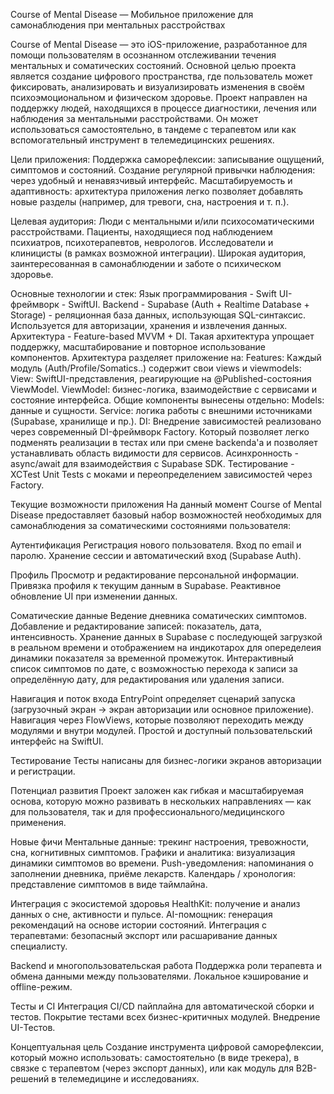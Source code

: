 Course of Mental Disease — Мобильное приложение для самонаблюдения при ментальных расстройствах

Course of Mental Disease — это iOS-приложение, разработанное для помощи пользователям в осознанном отслеживании течения ментальных и соматических состояний. Основной целью проекта является создание цифрового пространства, где пользователь может фиксировать, анализировать и визуализировать изменения в своём психоэмоциональном и физическом здоровье.
Проект направлен на поддержку людей, находящихся в процессе диагностики, лечения или наблюдения за ментальными расстройствами. Он может использоваться самостоятельно, в тандеме с терапевтом или как вспомогательный инструмент в телемедицинских решениях.


Цели приложения:
	Поддержка саморефлексии: записывание ощущений, симптомов и состояний.
	Создание регулярной привычки наблюдения: через удобный и ненавязчивый интерфейс.
	Масштабируемость и адаптивность: архитектура приложения легко позволяет добавлять новые разделы (например, для тревоги, сна, настроения и т. п.).


Целевая аудитория:
	Люди с ментальными и/или психосоматическими расстройствами.
	Пациенты, находящиеся под наблюдением психиатров, психотерапевтов, неврологов.
 	Исследователи и клиницисты (в рамках возможной интеграции).
 	Широкая аудитория, заинтересованная в самонаблюдении и заботе о психическом здоровье.


Основные технологии и стек:
	Язык программирования -	Swift
	UI-фреймворк	- SwiftUI.
	Backend - Supabase (Auth + Realtime Database + Storage) - реляционная база данных, использующая SQL-синтаксис. Используется для авторизации, хранения и извлечения данных.
	Архитектура -	Feature-based MVVM + DI. Такая архитектура упрощает поддержку, масштабирование и повторное использование компонентов. Архитектура разделяет приложение на:
		Features: Каждый модуль (Auth/Profile/Somatics..) содержит свои views и viewmodels:
			View: SwiftUI-представления, реагирующие на @Published-состояния ViewModel.
			ViewModel: бизнес-логика, взаимодействие с сервисами и состояние интерфейса.
      	Общие компоненты вынесены отдельно:
        	Models: данные и сущности.
        	Service: логика работы с внешними источниками (Supabase, хранилище и пр.).
       		DI: Внедрение зависимостей реализовано через современный DI-фреймворк Factory. Который позволяет легко подменять реализации в тестах или при смене backenda'а и позволяет устанавливать область видимости для сервисов.
	Асинхронность -	async/await для взаимодействия с Supabase SDK.
	Тестирование -	XCTest Unit Tests с моками и переопределением зависимостей через Factory.


Текущие возможности приложения
На данный момент Course of Mental Disease предоставляет базовый набор возможностей необходимых для самонаблюдения за соматическими состояниями пользователя:

Аутентификация
	Регистрация нового пользователя.
	Вход по email и паролю.
	Хранение сессии и автоматический вход (Supabase Auth).

Профиль
	Просмотр и редактирование персональной информации.
	Привязка профиля к текущим данным в Supabase.
	Реактивное обновление UI при изменении данных.

Соматические данные
	Ведение дневника соматических симптомов.
	Добавление и редактирование записей: показатель, дата, интенсивность.
	Хранение данных в Supabase с последующей загрузкой в реальном времени и отображением на индикотарох для опеределеия динамики показателя за временной промежуток.
	Интерактивный список симптомов по дате, с возможностью перехода к записи за определённую дату, для редактирования или удаления записи.

Навигация и поток входа
	EntryPoint определяет сценарий запуска (загрузочный экран -> экран авторизации или основное приложение).
 	Навигация через FlowViews, которые позволяют переходить между модулями и внутри модулей.
	Простой и доступный пользовательский интерфейс на SwiftUI.

Тестирование
	Тесты написаны для бизнес-логики экранов авторизации и регистрации.


Потенциал развития
Проект заложен как гибкая и масштабируемая основа, которую можно развивать в нескольких направлениях — как для пользователя, так и для профессионального/медицинского применения.

Новые фичи
	Ментальные данные: трекинг настроения, тревожности, сна, когнитивных симптомов.
	Графики и аналитика: визуализация динамики симптомов во времени.
	Push-уведомления: напоминания о заполнении дневника, приёме лекарств.
	Календарь / хронология: представление симптомов в виде таймлайна.

Интеграция с экосистемой здоровья
	HealthKit: получение и анализ данных о сне, активности и пульсе.
	AI-помощник: генерация рекомендаций на основе истории состояний.
	Интеграция с терапевтами: безопасный экспорт или расшаривание данных специалисту.

Backend и многопользовательская работа
	Поддержка роли терапевта и обмена данными между пользователями.
	Локальное кэширование и offline-режим.

Тесты и CI
	Интеграция CI/CD пайплайна для автоматической сборки и тестов.
	Покрытие тестами всех бизнес-критичных модулей.
 	Внедрение UI-Тестов.

Концептуальная цель
	Создание инструмента цифровой саморефлексии, который можно использовать: самостоятельно (в виде трекера), в связке с терапевтом (через экспорт данных), или как модуль для B2B-решений в телемедицине и исследованиях.


